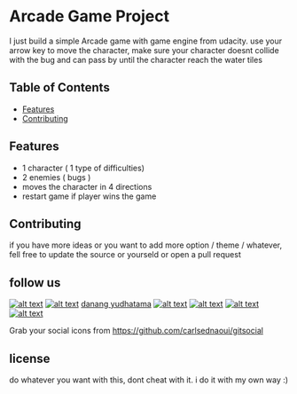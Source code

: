 # Arcade Game Project
I just build a simple Arcade game with game engine from udacity. use your arrow key to move the character, make sure your character doesnt collide with the bug and can pass by until the character reach the water tiles

## Table of Contents

* [Features](#Features)
* [Contributing](#contributing)

## Features

* 1 character ( 1 type of difficulties)
* 2 enemies ( bugs )
* moves the character in 4 directions
* restart game if player wins the game

## Contributing

if you have more ideas or you want to add more option / theme / whatever, fell free to update the source or yourseld or open a pull request

## follow us

[![alt text][1.2]][1]
[![alt text][2.2]][2] [danang yudhatama](https://web.facebook.com/yudhatamadanang)
[![alt text][3.2]][3]
[![alt text][4.2]][4]
[![alt text][5.2]][5]
[![alt text][6.2]][6]



[1.1]: http://i.imgur.com/tXSoThF.png (twitter icon with padding)
[2.1]: http://i.imgur.com/P3YfQoD.png (facebook icon with padding)
[3.1]: http://i.imgur.com/yCsTjba.png (google plus icon with padding)
[4.1]: http://i.imgur.com/YckIOms.png (tumblr icon with padding)
[5.1]: http://i.imgur.com/1AGmwO3.png (dribbble icon with padding)
[6.1]: http://i.imgur.com/0o48UoR.png (github icon with padding)



[1.2]: http://i.imgur.com/wWzX9uB.png (twitter icon without padding)
[2.2]: http://i.imgur.com/fep1WsG.png (facebook icon without padding)
[3.2]: http://i.imgur.com/VlgBKQ9.png (google plus icon without padding)
[4.2]: http://i.imgur.com/jDRp47c.png (tumblr icon without padding)
[5.2]: http://i.imgur.com/Vvy3Kru.png (dribbble icon without padding)
[6.2]: http://i.imgur.com/9I6NRUm.png (github icon without padding)



[1]: http://www.twitter.com/carlsednaoui
[2]: http://www.facebook.com/sednaoui
[3]: https://plus.google.com/+CarlSednaoui
[4]: http://carlsed.tumblr.com
[5]: http://dribbble.com/carlsednaoui
[6]: http://www.github.com/carlsednaoui

Grab your social icons from https://github.com/carlsednaoui/gitsocial

## license
do whatever you want with this, dont cheat with it. i do it with my own way :)
